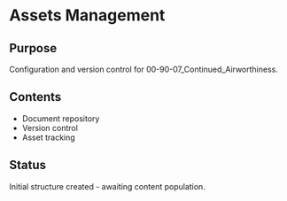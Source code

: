 # Assets Management

## Purpose
Configuration and version control for 00-90-07_Continued_Airworthiness.

## Contents
- Document repository
- Version control
- Asset tracking

## Status
Initial structure created - awaiting content population.
